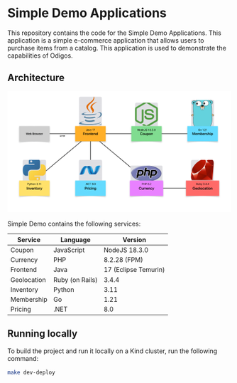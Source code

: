 # Simple Demo Applications

This repository contains the code for the Simple Demo Applications.
This application is a simple e-commerce application that allows users to purchase items from a catalog.
This application is used to demonstrate the capabilities of Odigos.

## Architecture

![Architecture](assets/architecture.png)

Simple Demo contains the following services:

| Service     | Language        | Version              |
| ----------- | --------------- | -------------------- |
| Coupon      | JavaScript      | NodeJS 18.3.0        |
| Currency    | PHP             | 8.2.28 (FPM)         |
| Frontend    | Java            | 17 (Eclipse Temurin) |
| Geolocation | Ruby (on Rails) | 3.4.4                |
| Inventory   | Python          | 3.11                 |
| Membership  | Go              | 1.21                 |
| Pricing     | .NET            | 8.0                  |

## Running locally

To build the project and run it locally on a Kind cluster, run the following command:

```bash
make dev-deploy
```
